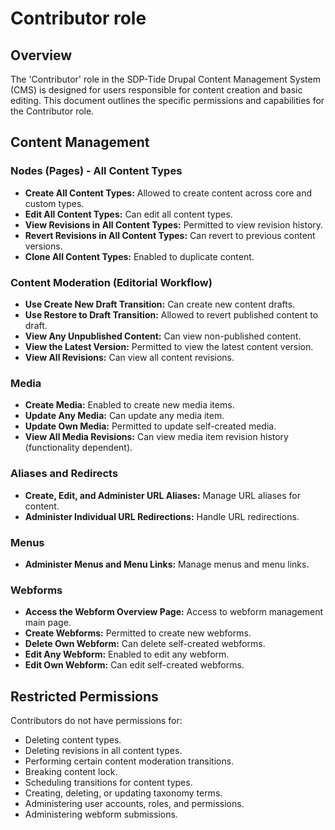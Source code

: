 Contributor role
================

Overview
--------

The 'Contributor' role in the SDP-Tide Drupal Content Management System (CMS) is designed for users responsible for content creation and basic editing. This document outlines the specific permissions and capabilities for the Contributor role.

## Content Management

### Nodes (Pages) - All Content Types

* **Create All Content Types:** Allowed to create content across core and custom types.
* **Edit All Content Types:** Can edit all content types.
* **View Revisions in All Content Types:** Permitted to view revision history.
* **Revert Revisions in All Content Types:** Can revert to previous content versions.
* **Clone All Content Types:** Enabled to duplicate content.

### Content Moderation (Editorial Workflow)

* **Use Create New Draft Transition:** Can create new content drafts.
* **Use Restore to Draft Transition:** Allowed to revert published content to draft.
* **View Any Unpublished Content:** Can view non-published content.
* **View the Latest Version:** Permitted to view the latest content version.
* **View All Revisions:** Can view all content revisions.

### Media

* **Create Media:** Enabled to create new media items.
* **Update Any Media:** Can update any media item.
* **Update Own Media:** Permitted to update self-created media.
* **View All Media Revisions:** Can view media item revision history (functionality dependent).

### Aliases and Redirects

* **Create, Edit, and Administer URL Aliases:** Manage URL aliases for content.
* **Administer Individual URL Redirections:** Handle URL redirections.

###

### Menus

* **Administer Menus and Menu Links:** Manage menus and menu links.

### Webforms

* **Access the Webform Overview Page:** Access to webform management main page.
* **Create Webforms:** Permitted to create new webforms.
* **Delete Own Webform:** Can delete self-created webforms.
* **Edit Any Webform:** Enabled to edit any webform.
* **Edit Own Webform:** Can edit self-created webforms.

Restricted Permissions
---------------------------------------------------------------------------------------------------------------

Contributors do not have permissions for:

* Deleting content types.
* Deleting revisions in all content types.
* Performing certain content moderation transitions.
* Breaking content lock.
* Scheduling transitions for content types.
* Creating, deleting, or updating taxonomy terms.
* Administering user accounts, roles, and permissions.
* Administering webform submissions.


